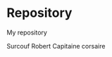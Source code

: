 # Repository
My repository

<?xml version="1.0" encoding="UTF-8"?>

 <!-- un premier marin -->
 <marin  id="12">
	 <nom>Surcouf</nom>
	 <prenom>Robert</prenom>
	 <remarque  lang="FR">Capitaine corsaire</remarque>
 </marin>
